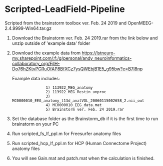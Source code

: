# Scripted-LeadField-Pipeline
Scripted from the brainstorm toolbox ver. Feb. 24 2019 and OpenMEEG-2.4.9999-Win64.tar.gz
1. Download the Brainstorm ver. Feb. 24 2019.rar from the link below and unzip outside of 'example data' folder
2. Download the example data from https://lstneuro-my.sharepoint.com/:f:/g/personal/andy_neuroinformatics-collaboratory_org/EjIH-Do76hZKtvPGRuOfAP8BfXCz7ysQWEbjB1E5_g95bw?e=B7I8np 

   Example data includes: 
                      
                      1) 113922_MEG_anatomy 
                      2) 113922_MEG_Restin_unproc 
                      3) MC0000010_EEG_anatomy_t13d_anatVOL_20060115002658_2.nii_out 
                      4) MC0000010_EEG_data.mat
                      5) Brainstorm ver. Feb. 24 2019.rar
                      
3. Set the database folder as the Brainstorm_db if it is the first time to run brainstorm on your PC
4. Run scripted_fs_lf_ppl.m for Freesurfer anatomy files
5. Run scripted_hcp_lf_ppl.m for HCP (Human Connectome Project) anatomy files
6. You will see Gain.mat and patch.mat when the calculation is finished.
